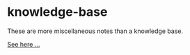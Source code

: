 # knowledge-base

These are more miscellaneous notes than a knowledge base.

[See here ...](https://github.com/suzu-devworks/knowledge-base/wiki)
